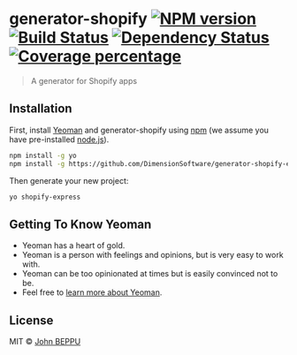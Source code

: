 # generator-shopify [![NPM version][npm-image]][npm-url] [![Build Status][travis-image]][travis-url] [![Dependency Status][daviddm-image]][daviddm-url] [![Coverage percentage][coveralls-image]][coveralls-url]
> A generator for Shopify apps

## Installation

First, install [Yeoman](http://yeoman.io) and generator-shopify using [npm](https://www.npmjs.com/) (we assume you have pre-installed [node.js](https://nodejs.org/)).

```bash
npm install -g yo
npm install -g https://github.com/DimensionSoftware/generator-shopify-express
```

Then generate your new project:

```bash
yo shopify-express
```

## Getting To Know Yeoman

 * Yeoman has a heart of gold.
 * Yeoman is a person with feelings and opinions, but is very easy to work with.
 * Yeoman can be too opinionated at times but is easily convinced not to be.
 * Feel free to [learn more about Yeoman](http://yeoman.io/).

## License

MIT © [John BEPPU]()


[npm-image]: https://badge.fury.io/js/generator-shopify.svg
[npm-url]: https://npmjs.org/package/generator-shopify
[travis-image]: https://travis-ci.org/DimensionSoftware/generator-shopify.svg?branch=master
[travis-url]: https://travis-ci.org/DimensionSoftware/generator-shopify
[daviddm-image]: https://david-dm.org/DimensionSoftware/generator-shopify.svg?theme=shields.io
[daviddm-url]: https://david-dm.org/DimensionSoftware/generator-shopify
[coveralls-image]: https://coveralls.io/repos/DimensionSoftware/generator-shopify/badge.svg
[coveralls-url]: https://coveralls.io/r/DimensionSoftware/generator-shopify
